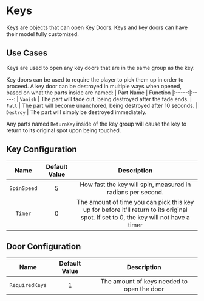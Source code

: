 # Keys

Keys are objects that can open Key Doors. Keys and key doors can have their model fully customized.

## Use Cases

Keys are used to open any key doors that are in the same group as the key.

Key doors can be used to require the player to pick them up in order to proceed.
A key door can be destroyed in multiple ways when opened, based on what the parts inside are named:
| Part Name | Function
|:-----:|:-----:
| `Vanish` | The part will fade out, being destroyed after the fade ends.
| `Fall` | The part will become unanchored, being destroyed after 10 seconds.
| `Destroy` | The part will simply be destroyed immediately.

Any parts named `ReturnKey` inside of the key group will cause the key to return to its original spot upon being touched.

## Key Configuration
| Name | Default Value | Description
|:-----:|:-----:|:-----:
| `SpinSpeed` | 5 | How fast the key will spin, measured in radians per second.
| `Timer` | 0 | The amount of time you can pick this key up for before it'll return to its original spot. If set to 0, the key will not have a timer


## Door Configuration
| Name | Default Value | Description
|:-----:|:-----:|:-----:
| `RequiredKeys` | 1 | The amount of keys needed to open the door